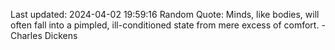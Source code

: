Last updated: 2024-04-02 19:59:16
Random Quote: Minds, like bodies, will often fall into a pimpled, ill-conditioned state from mere excess of comfort. - Charles Dickens